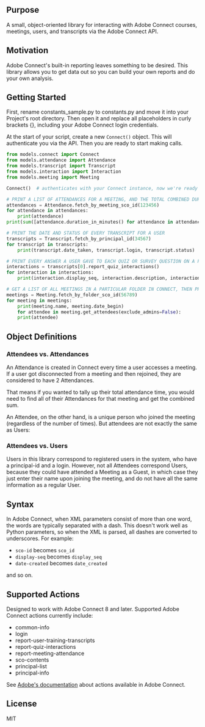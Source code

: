 ## Purpose

A small, object-oriented library for interacting with Adobe Connect
courses, meetings, users, and transcripts via the Adobe Connect API.

## Motivation

Adobe Connect's built-in reporting leaves something to be desired. This library allows you to get data out so you can build your own reports and do your own analysis.

## Getting Started

First, rename constants_sample.py to constants.py and move it into your Project's root directory. Then open it and replace all placeholders in curly brackets {}, including your Adobe Connect login credentials.

At the start of your script, create a new `Connect()` object. This will authenticate you via the API. Then you are ready to start making calls.

```python
from models.connect import Connect
from models.attendance import Attendance
from models.transcript import Transcript
from models.interaction import Interaction
from models.meeting import Meeting

Connect()  # authenticates with your Connect instance, now we're ready to make calls

# PRINT A LIST OF ATTENDANCES FOR A MEETING, AND THE TOTAL COMBINED DURATION
attendances = Attendance.fetch_by_meeting_sco_id(123456)
for attendance in attendances:
	print(attendance)
print(sum([attendance.duration_in_minutes() for attendance in attendances]))

# PRINT THE DATE AND STATUS OF EVERY TRANSCRIPT FOR A USER
transcripts = Transcript.fetch_by_principal_id(34567)
for transcript in transcripts:
	print(transcript.date_taken, transcript.login, transcript.status)

# PRINT EVERY ANSWER A USER GAVE TO EACH QUIZ OR SURVEY QUESTION ON A PARTICULAR TRANSCRIPT
interactions = transcripts[0].report_quiz_interactions()
for interaction in interactions:
	print(interaction.display_seq, interaction.description, interaction.response)

# GET A LIST OF ALL MEETINGS IN A PARTICULAR FOLDER IN CONNECT, THEN PRINT A LIST OF ATTENDEES
meetings = Meeting.fetch_by_folder_sco_id(56789)
for meeting in meetings:
    print(meeting.name, meeting.date_begin)
    for attendee in meeting.get_attendees(exclude_admins=False):
	print(attendee)
```

## Object Definitions

### Attendees vs. Attendances

An Attendance is created in Connect every time a user accesses a meeting. If a user got disconnected from a meeting and then rejoined, they are considered to have 2 Attendances.

That means if you wanted to tally up their total attendance time, you would need to find all of their Attendances for that meeting and get the combined sum.

An Attendee, on the other hand, is a unique person who joined the meeting (regardless of the number of times). But attendees are not exactly the same as Users:

### Attendees vs. Users

Users in this library correspond to registered users in the system, who have a principal-id and a login. However, not all Attendees correspond Users, because they could have attended a Meeting as a Guest, in which case they just enter their name upon joining the meeting, and do not have all the same information as a regular User.

## Syntax

In Adobe Connect, when XML parameters consist of more than one word, the words are typically separated with a dash. This doesn't work well as Python parameters, so when the XML is parsed, all dashes are converted to underscores. For example:

- `sco-id` becomes `sco_id`
- `display-seq` becomes `display_seq`
- `date-created` becomes `date_created`

and so on.

## Supported Actions

Designed to work with Adobe Connect 8 and later. Supported Adobe Connect actions currently include:

- common-info
- login
- report-user-training-transcripts
- report-quiz-interactions
- report-meeting-attendance
- sco-contents
- principal-list
- principal-info

See [Adobe's documentation](http://help.adobe.com/en_US/connect/8.0/webservices/WS26a970dc1da1c212717c4d5b12183254583-8000_SP1.html "Adobe Connect API Actions") about actions available in Adobe Connect.

## License

MIT
